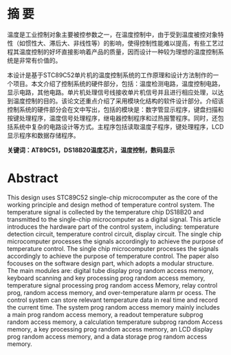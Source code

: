 # 摘 要
温度是工业控制对象主要被控参数之一，在温度控制中，由于受到温度被控对象特性（如惯性大、滞后大、非线性等）的影响，使得控制性能难以提高，有些工艺过程其温度控制的好坏直接影响着产品的质量，因而设计一种较为理想的温度控制系统是非常有价值的。

本设计是基于STC89C52单片机的温度控制系统的工作原理和设计方法制作的一个项目。本文介绍了控制系统的硬件部分，包括：温度检测电路，温度控制电路，显示电路，其他电路。单片机处理信号线接收单片机信号并且进行相应处理，以达到温度控制的目的。该论文还重点介绍了采用模块化结构的软件设计部分。介绍该控制系统的硬件部分会在文中写出，包括的模块是：数字管显示程序，键盘扫描和按键处理程序，温度信号处理程序，继电器控制程序和过热报警程序。同时，还包括系统中复杂的电路设计等方式。主程序包括读取温度子程序，键处理程序，LCD显示程序和数据存储程序。

**关键词：AT89C51，DS18B20温度芯片，温度控制，数码显示**  


# Abstract
This design uses STC89C52 single-chip microcomputer as the core of the working principle and design method of temperature control system. The temperature signal is collected by the temperature chip DS18B20 and transmitted to the single-chip microcomputer as a digital signal. This article introduces the hardware part of the control system, including: temperature detection circuit, temperature control circuit, display circuit. The single chip microcomputer processes the signals accordingly to achieve the purpose of temperature control. The single chip microcomputer processes the signals accordingly to achieve the purpose of temperature control. The paper also focouses on the software design part, which adopts a modular structure. The main modules are: digital tube display prog random access memory, keyboard scanning and key processing prog random access memory, temperature signal processing prog random access Memory, relay control prog, random access memory, and over-temperature alarm pr ocess. The control system can store relevant temperature data in real time and record the current time. The system prog random access memory mainly includes a main prog random access memory, a readout temperature subprog random access memory, a calculation temperature subprog random Access memory, a key processing prog random access memory, an LCD display prog random access memory, and a data storage prog random access memory.


